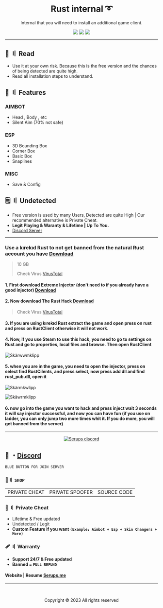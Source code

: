 <h1 align="center">
  Rust internal ➰
</h1>

<p align="center">
  Internal that you will need to install an additional game client.
</p> 



<p align="center">
  <img src="https://img.shields.io/github/languages/top/Serups/Rust-Internal?style=flat-square"/>
  <img src="https://img.shields.io/github/last-commit/Serups/Rust-Internal?style=flat-square"/>
  <img src="https://img.shields.io/github/stars/Serups/Rust-Internal?color=5ac18e&label=Stars&style=flat-square"/>
 
</p>
  
--- 

## <a id="content"></a>📜 〢 Read

- Use it at your own risk. Because this is the free version and the chances of being detected are quite high.
- Read all installation steps to understand.


## <a id="features"></a>🛑 〢 Features

### AIMBOT
- Head , Body , etc
- Silent Aim (70% not safe)

### ESP
- 3D Bounding Box  
- Corner Box
- Basic Box
- Snaplines

### MISC
- Save & Config


## <a id="setup2"></a> 🗒 〢 Undetected
- Free version is used by many Users, Detected are quite High | Our recommended alternative is Private Cheat.
- **Legit Playing & Waranty & Lifetime | Up To You.**
- [Discord Server](https://discord.gg/2euDQqzD8Y) 
  
---

### Use a kırekıd Rust to not get banned from the natural Rust account you have [Download](https://www.mediafire.com/file/6hjxmoa6xhzih7q/Rusticaland-Rust-V2325[Recap].7z/file)
> 10 GB 
> 
> Check Virus [VirusTotal](https://www.virustotal.com/gui/url/9eea9a3433fb35471c809b4cba159937c6c3f3bae9b310c111d999630e8071c9)

#### 1. First download Extreme Injector (don't need to if you already have a good injector) [Download](https://github.com/master131/ExtremeInjector/releases/download/v3.7.3/Extreme.Injector.v3.7.3.-.by.master131.rar)

#### 2. Now download The Rust Hack [Download](https://www.dogefiles.io/download/61e3ba5eb4a435fc54825bd1)
> Check Virus [VirusTotal](https://www.virustotal.com/gui/file/c333d139035796821d4bb87091b55830c7053df18af9872459eb30298c7f0b4f)

#### 3. If you are using kırekıd Rust extract the game and open press on rust and press on RustClient otherwise it will not work. 

#### 4. Now, if you use Steam to use this hack, you need to go to settings on Rust and go to properties, local files and browse. Then open RustClient 

![Skärwwmklipp](https://user-images.githubusercontent.com/94861415/152295423-72bcf4b6-7bb7-4b4f-be0e-35128abde186.PNG)


#### 5. when you are in the game, you need to open the injector, press on select find RustCilents, and press select, now press add dll and find rust_pub.dll, open it

![Skärmkwlipp](https://user-images.githubusercontent.com/94861415/152295442-606565d2-7366-4517-bb11-6c6a1afbd33b.PNG)

![Skäwrmklipp](https://user-images.githubusercontent.com/94861415/152295463-5eb5acb7-cd7a-49eb-8d60-ebc5d11d5346.PNG)

#### 6. now go into the game you want to hack and press inject wait 3 seconds it will say injector successful, and now you can have fun (if you use on ladder, you can only jump two more times whit it. If you do more, you will get banned from the server) 

--- 

  <p align="center">
    <a href="https://discord.gg/2euDQqzD8Y">
        <img title="Serups server discord" alt="Serups discord" src="https://discordapp.com/api/guilds/923947526552432731/widget.png?style=banner2"/>
    </a>
</p> 
 
## 💬 ・[Discord](https://discord.gg/2euDQqzD8Y)

`BLUE BUTTON FOR JOIN SERVER`

 ### 🛒〢 `SHOP`
 
<table>
<tr>
	<td> PRIVATE CHEAT
	<td> PRIVATE SPOOFER
	<td> SOURCE CODE
</table>

  
### 🎈 〢 Private Cheat

- Lifetime & Free updated
- Undetected / Legit
- **Custom Feature if you want `(Example: Aimbot + Esp + Skin Changers + More)`**

### 🩹 〢 Warranty

- **Support 24/7 & Free updated** 
- **Banned = `FULL REFUND`**

#### Website | Resume [Serups.me](http://Serups.me/)

---

  <br>

<p align="center">
  Copyright © 2023 All rights reserved
<br>



